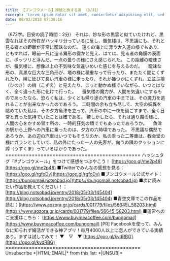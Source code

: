 ```yaml
---
title: 【ブンゴウメール】押絵と旅する男 （3/31）
excerpt: 'Lorem ipsum dolor sit amet, consectetur adipiscing elit, sed do eiusmod tempor incididunt ut labore et dolore magna aliqua. Praesent elementum facilisis leo vel fringilla est ullamcorper eget. At imperdiet dui accumsan sit amet nulla facilisi morbi tempus.'
date: 08/03/2018 07:30:16
---
```


（672字。目安の読了時間：2分） それは、妙な形の黒雲と似ていたけれど、黒雲なればその所在がハッキリ分っているに反し、蜃気楼は、不思議にも、それと見る者との距離が非常に曖昧なのだ。 遠くの海上に漂う大入道の様でもあり、ともすれば、眼前一尺に迫る異形の靄かと見え、はては、見る者の角膜の表面に、ポッツリと浮んだ、一点の曇りの様にさえ感じられた。 この距離の曖昧さが、蜃気楼に、想像以上の不気味な気違いめいた感じを与えるのだ。 　曖昧な形の、真黒な巨大な三角形が、塔の様に積重なって行ったり、またたく間にくずれたり、横に延びて長い汽車の様に走ったり、それが幾つかにくずれ、立並ぶ檜（ひのき）の梢（こずえ）と見えたり、じっと動かぬ様でいながら、いつとはなく、全く違った形に化けて行った。 　蜃気楼の魔力が、人間を気違いにするものであったなら、恐らく私は、少くとも帰り途の汽車の中までは、その魔力を逃れることが出来なかったのであろう。 二時間の余も立ち尽して、大空の妖異を眺めていた私は、その夕方魚津を立って、汽車の中に一夜を過ごすまで、全く日常と異った気持でいたことは確である。 若しかしたら、それは通り魔の様に、人間の心をかすめ冒す所の、一時的狂気の類ででもあったであろうか。 　魚津の駅から上野への汽車に乗ったのは、夕方の六時頃であった。 不思議な偶然であろうか、あの辺の汽車はいつでもそうなのか、私の乗った二等車は、教会堂の様にガランとしていて、私の外にたった一人の先客が、向うの隅のクッションに蹲（うずくま）っているばかりであった。 ============================================== ハッシュタグ「#ブンゴウメール」をつけて感想をつぶやこう！ [https://goo.gl/me2p48](https://goo.gl/me2p48) ■Twitterでみんなの感想を見る：[https://goo.gl/rgfoDv](https://goo.gl/rgfoDv) ■ブンゴウメール公式サイト：[https://bungomail.notsobad.jp](https://bungomail.notsobad.jp) ■次に読みたい作品を教えてください！：[http://blog.notsobad.jp/entry/2018/05/03/145404](http://blog.notsobad.jp/entry/2018/05/03/145404) ■青空文庫でこの作品を読む：[https://www.aozora.gr.jp/cards/001779/files/56645\_58203.html](https://www.aozora.gr.jp/cards/001779/files/56645_58203.html) ■運営へのご支援はこちら： [https://www.buymeacoffee.com/bungomail](https://www.buymeacoffee.com/bungomail) \[PR\] Facebookを使って、みんなに知られず婚活ができる神アプリ！毎月4000人以上に恋人ができている実績あり。まずは試してみて！ ▼　▽　▼ [https://goo.gl/kvdRBG](https://goo.gl/kvdRBG) ============================================== Unsubscribe \*|HTML:EMAIL|\* from this list: \*|UNSUB|\*